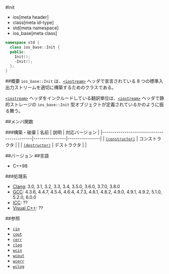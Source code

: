 #Init
* ios[meta header]
* class[meta id-type]
* std[meta namespace]
* ios_base[meta class]

```cpp
namespace std {
  class ios_base::Init {
  public:
    Init();
    ~Init();
  };
}
```

##概要
`ios_base::Init` は、[`<iostream>`](../../iostream.md) ヘッダで宣言されている 8 つの標準入出力ストリームを適切に構築するためのクラスである。

[`<iostream>`](../../iostream.md) ヘッダをインクルードしている翻訳単位は、[`<iostream>`](../../iostream.md) ヘッダで静的ストレージの `ios_base::Init` 型オブジェクトが定義されているかのように振る舞う。


##メンバ関数

###構築・破棄
| 名前                                      | 説明           | 対応バージョン |
|-------------------------------------------|----------------|----------------|
| [`(constructor)`](Init/op_constructor.md) | コンストラクタ |                |
| [`(destructor)`](Init/op_destructor.md)   | デストラクタ   |                |


##バージョン
##言語
- C++98

###処理系
- [Clang](/implementation.md#clang): 3.0, 3.1, 3.2, 3.3, 3.4, 3.5.0, 3.6.0, 3.7.0, 3.8.0
- [GCC](/implementation.md#gcc): 4.3.6, 4.4.7, 4.5.4, 4.6.4, 4.7.3, 4.8.1, 4.8.2, 4.9.0, 4.9.1, 4.9.2, 5.1.0, 5.2.0, 6.0.0
- [ICC](/implementation.md#icc): ??
- [Visual C++](/implementation.md#visual_cpp): ??


##参照
- [`cin`](../../iostream/cin.md)
- [`cout`](../../iostream/cout.md)
- [`cerr`](../../iostream/cerr.md)
- [`clog`](../../iostream/clog.md)
- [`wcin`](../../iostream/wcin.md.nolink)
- [`wcout`](../../iostream/wcout.md.nolink)
- [`wcerr`](../../iostream/wcerr.md.nolink)
- [`wclog`](../../iostream/wclog.md.nolink)
